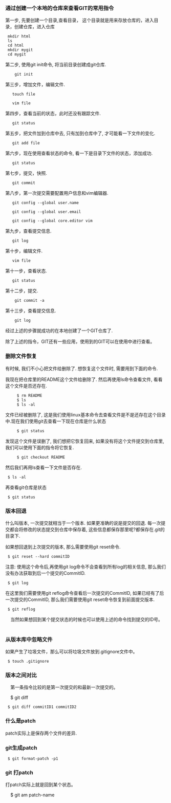 
### 通过创建一个本地的仓库来查看GIT的常用指令

第一步, 先要创建一个目录,查看目录， 这个目录就是用来存放仓库的，进入目录，创建仓库，进入仓库

     mkdir html
     ls
     cd html
     mkdir mygit
     cd mygit
 
第二步, 使用git init命令, 将当前目录创建成git仓库.

        git init
  
第三步，增加文件，编辑文件.

       touch file

       vim file
  
第四步，查看当前的状态，此时还没有跟踪文件.

       git status
  
第五步，把文件加到仓库中去, 只有加到仓库中了, 才可能看一下文件的变化.

       git add file
  
第六步，现在使用查看状态的命令, 看一下是目录下文件的状态，添加成功.

       git status
  
第七步，提交，快照.

       git commit
  
第八步，第一次提交需要配置用户信息和vim编辑器.

       git config --global user.name

       git config --global user.email

       git config --global core.editor vim
  
第九步，查看提交信息.

       git log

第十步，编辑文件.

       vim file
  
第十一步，查看状态.

       git status
  
第十二步，提交.

        git commit -a
   
第十三步，查看提交信息.

        git log

经过上述的步骤就成功的在本地创建了一个GIT仓库了.

除了上述的指令，GIT还有一些应用，使用到的GIT可以在使用中进行查看。


### 删除文件恢复

有时候, 我们不小心把文件给删除了. 想恢复这个文件时, 需要用到下面的命令.

我现在把仓库里的README这个文件给删除了. 然后再使用ls命令查看文件, 看看这个文件是否还存在.

         $ rm README
         $ ls
         $ ls -al

文件已经被删除了, 这是我们使用linux基本命令去查看文件是不是还存在这个目录中.现在我们使用git去查看一下现在仓库是什么状态

         $ git status

发现这个文件是误删了, 我们想把它恢复回来,  如果没有将这个文件提交到仓库里, 我们可以使用下面的指令将它恢复.

         $ git checkout README

然后我们再用ls查看一下文件是否存在.

     $ ls -al

再查看git仓库是状态

     $ git status

### 版本回退

什么叫版本, 一次提交就相当于一个版本. 如果更准确的说是提交的回退. 每一次提交都会将修改的状态提交到仓库中保存着, 这些信息都保存那里呢?都保存在.git的目录下.

如果想回退到上次提交的版本, 那么需要使用git reset命令.

     $ git reset --hard commitID

注意: 使用这个命令后,再使用git log命令不会查看到所有log的相关信息, 那么我们没有办法获取到后一个提交的CommitID.

     $ git log

在这里我们需要使用git reflog命令查看后一次提交的CommitID, 如果已经有了后一次提交的CommitID, 那么我们需要使用git reset命令恢复到前面提交版本.

     $ git reflog
     
     当然如果想回到某个提交状态的时候也可以使用上述的命令找到提交的ID号。
    
### 从版本库中忽略文件

如果产生了垃圾文件，那么可以将垃圾文件放到.gitignore文件中。

     $ touch .gitignore

### 版本之间对比
   
     第一条指令比较的是第一次提交的和最新一次提交的。
     
     $ git diff 

     $ git diff commitID1 commitID2

### 什么是patch

patch实际上是保存两个文件的差异.

### git生成patch

     $ git format-patch -p1

### git 打patch

打patch实际上就是回到某个状态。

     $ git am patch-name
     
